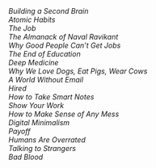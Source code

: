 <i>
<div>Building a Second Brain</div>
<div>Atomic Habits</div>
<div>The Job</div>
<div>The Almanack of Naval Ravikant</div>
<div>Why Good People Can’t Get Jobs</div>
<div>The End of Education</div>
<div>Deep Medicine</div>
<div>Why We Love Dogs, Eat Pigs, Wear Cows</div>
<div>A World Without Email</div>
<div>Hired</div>
<div>How to Take Smart Notes</div>
<div>Show Your Work</div>
<div>How to Make Sense of Any Mess</div>
<div>Digital Minimalism</div>
<div>Payoff</div>
<div>Humans Are Overrated</div>
<div>Talking to Strangers</div>
<div>Bad Blood</div>
</i>
